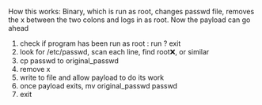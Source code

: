 How this works:
Binary, which is run as root, changes passwd file, removes the x between the two colons and logs in as root. Now the payload can go ahead

1.	check if program has been run as root : run ? exit
2.	look for /etc/passwd, scan each line, find root:x:, or similar
3.	cp passwd to original_passwd
4.	remove x
5.	write to file and allow payload to do its work
6.	once payload exits, mv original_passwd passwd
7.	exit
